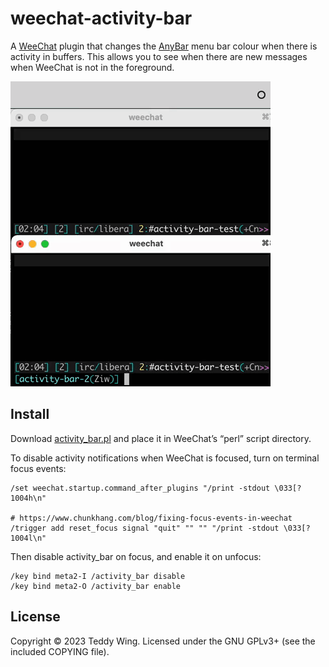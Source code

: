 weechat-activity-bar
====================

A [WeeChat] plugin that changes the [AnyBar] menu bar colour when there is
activity in buffers. This allows you to see when there are new messages when
WeeChat is not in the foreground.

![Demo](./Demo.gif)


[WeeChat]: https://weechat.org/
[AnyBar]: https://github.com/tonsky/AnyBar


## Install
Download [activity_bar.pl] and place it in WeeChat’s “perl” script directory.

To disable activity notifications when WeeChat is focused, turn on terminal
focus events:

    /set weechat.startup.command_after_plugins "/print -stdout \033[?1004h\n"

    # https://www.chunkhang.com/blog/fixing-focus-events-in-weechat
    /trigger add reset_focus signal "quit" "" "" "/print -stdout \033[?1004l\n"

Then disable activity_bar on focus, and enable it on unfocus:

    /key bind meta2-I /activity_bar disable
    /key bind meta2-O /activity_bar enable


[activity_bar.pl]: https://raw.githubusercontent.com/teddywing/weechat-activity-bar/master/activity_bar.pl


## License
Copyright © 2023 Teddy Wing. Licensed under the GNU GPLv3+ (see the included
COPYING file).

